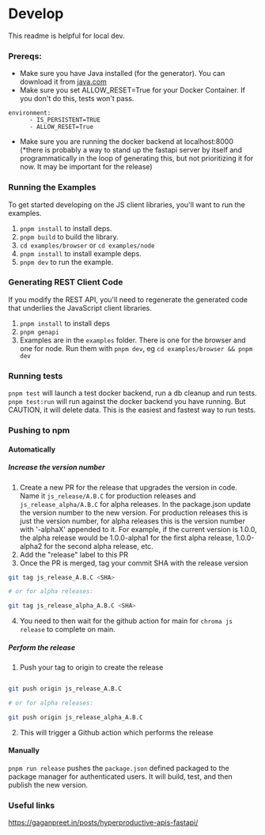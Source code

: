 # Develop

This readme is helpful for local dev.

### Prereqs:

- Make sure you have Java installed (for the generator). You can download it from [java.com](https://java.com)
- Make sure you set ALLOW_RESET=True for your Docker Container. If you don't do this, tests won't pass.

```
environment:
      - IS_PERSISTENT=TRUE
      - ALLOW_RESET=True
```

- Make sure you are running the docker backend at localhost:8000 (\*there is probably a way to stand up the fastapi server by itself and programmatically in the loop of generating this, but not prioritizing it for now. It may be important for the release)

### Running the Examples

To get started developing on the JS client libraries, you'll want to run the examples.

1. `pnpm install` to install deps.
1. `pnpm build` to build the library.
1. `cd examples/browser` or `cd examples/node`
1. `pnpm install` to install example deps.
1. `pnpm dev` to run the example.

### Generating REST Client Code

If you modify the REST API, you'll need to regenerate the generated code that underlies the JavaScript client libraries.

1. `pnpm install` to install deps
2. `pnpm genapi`
3. Examples are in the `examples` folder. There is one for the browser and one for node. Run them with `pnpm dev`, eg `cd examples/browser && pnpm dev`

### Running tests

`pnpm test` will launch a test docker backend, run a db cleanup and run tests.
`pnpm test:run` will run against the docker backend you have running. But CAUTION, it will delete data. This is the easiest and fastest way to run tests.

### Pushing to npm

#### Automatically

##### Increase the version number

1. Create a new PR for the release that upgrades the version in code. Name it `js_release/A.B.C` for production releases and `js_release_alpha/A.B.C` for alpha releases. In the package.json update the version number to the new version. For production releases this is just the version number, for alpha
   releases this is the version number with '-alphaX' appended to it. For example, if the current version is 1.0.0, the alpha release would be 1.0.0-alpha1 for the first alpha release, 1.0.0-alpha2 for the second alpha release, etc.
2. Add the "release" label to this PR
3. Once the PR is merged, tag your commit SHA with the release version

```bash
git tag js_release_A.B.C <SHA>

# or for alpha releases:

git tag js_release_alpha_A.B.C <SHA>
```

4. You need to then wait for the github action for main for `chroma js release` to complete on main.

##### Perform the release

1. Push your tag to origin to create the release

```bash

git push origin js_release_A.B.C

# or for alpha releases:

git push origin js_release_alpha_A.B.C
```

2. This will trigger a Github action which performs the release

#### Manually

`pnpm run release` pushes the `package.json` defined packaged to the package manager for authenticated users. It will build, test, and then publish the new version.

### Useful links

https://gaganpreet.in/posts/hyperproductive-apis-fastapi/
